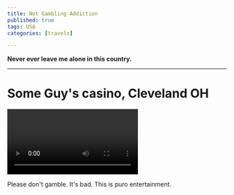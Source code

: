 ```yaml
---
title: Not Gambling Addiction
published: true
tags: USA
categories: [travels]

---
```

**Never ever leave me alone in this country.**

---

<h1>Some Guy's casino, Cleveland OH</h1>

![Mango Mango](/assets/videos/Snapchat-2107743220.mp4)

Please don't gamble. It's bad. This is puro entertainment.
